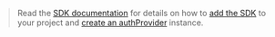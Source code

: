 <!-- markdownlint-disable MD041-->

> Read the [SDK documentation](../../../../concepts/sdks/sdks-overview.md) for details on how to [add the SDK](../../../../concepts/sdks/sdk-installation.md) to your project and [create an authProvider](../../../../concepts/sdks/choose-authentication-providers.md) instance.